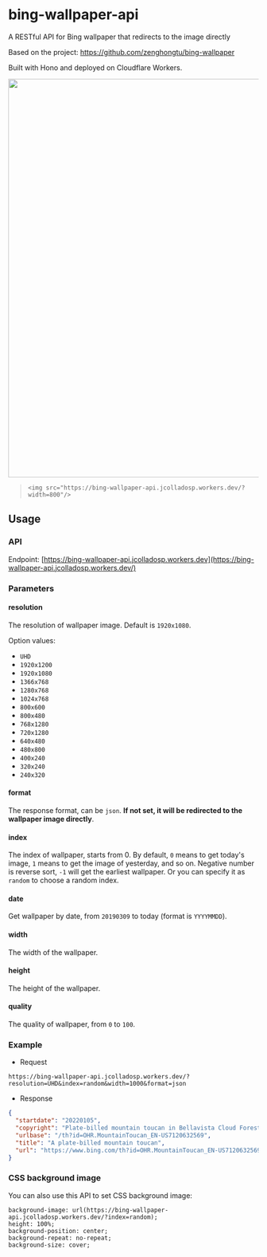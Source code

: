 # bing-wallpaper-api

A RESTful API for Bing wallpaper that redirects to the image directly

Based on the project: https://github.com/zenghongtu/bing-wallpaper

Built with Hono and deployed on Cloudflare Workers.

<img width="800" src="https://bing-wallpaper-api.jcolladosp.workers.dev/?width=800"/>

> `<img src="https://bing-wallpaper-api.jcolladosp.workers.dev/?width=800"/>`

## Usage

### API

Endpoint: [https://bing-wallpaper-api.jcolladosp.workers.dev](https://bing-wallpaper-api.jcolladosp.workers.dev/)

### Parameters

#### resolution

The resolution of wallpaper image. Default is `1920x1080`.

Option values:

- `UHD`
- `1920x1200`
- `1920x1080`
- `1366x768`
- `1280x768`
- `1024x768`
- `800x600`
- `800x480`
- `768x1280`
- `720x1280`
- `640x480`
- `480x800`
- `400x240`
- `320x240`
- `240x320`

#### format

The response format, can be `json`. **If not set, it will be redirected to the wallpaper image directly**.

#### index

The index of wallpaper, starts from 0. By default, `0` means to get today's image, `1` means to get the image of yesterday, and so on. Negative number is reverse sort, `-1` will get the earliest wallpaper. Or you can specify it as `random` to choose a random index.

#### date

Get wallpaper by date, from `20190309` to today (format is `YYYYMMDD`).

#### width

The width of the wallpaper.

#### height

The height of the wallpaper.

#### quality

The quality of wallpaper, from `0` to `100`.

### Example

- Request

```text
https://bing-wallpaper-api.jcolladosp.workers.dev/?resolution=UHD&index=random&width=1000&format=json
```

- Response

```json
{
  "startdate": "20220105",
  "copyright": "Plate-billed mountain toucan in Bellavista Cloud Forest Reserve, Ecuador (© Tui De Roy/Minden Pictures)",
  "urlbase": "/th?id=OHR.MountainToucan_EN-US7120632569",
  "title": "A plate-billed mountain toucan",
  "url": "https://www.bing.com/th?id=OHR.MountainToucan_EN-US7120632569_UHD.jpg&w=1000"
}
```

### CSS background image

You can also use this API to set CSS background image:

```text
background-image: url(https://bing-wallpaper-api.jcolladosp.workers.dev/?index=random);
height: 100%;
background-position: center;
background-repeat: no-repeat;
background-size: cover;
```
